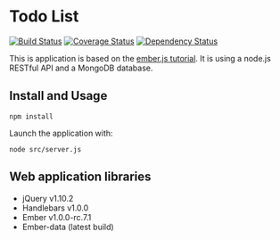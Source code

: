 # Todo List
[![Build Status](https://travis-ci.org/ChristopheHoch/todo.png?branch=master)](https://travis-ci.org/ChristopheHoch/todo) [![Coverage Status](https://coveralls.io/repos/ChristopheHoch/todo/badge.png)](https://coveralls.io/r/ChristopheHoch/todo) [![Dependency Status](https://david-dm.org/ChristopheHoch/todo.png)](https://david-dm.org/ChristopheHoch/todo)

This is application is based on the [ember.js tutorial][1]. It is using a node.js RESTful API and a MongoDB database.

## Install and Usage
```
npm install
```
Launch the application with:
```
node src/server.js
```

## Web application libraries
* jQuery v1.10.2
* Handlebars v1.0.0
* Ember v1.0.0-rc.7.1
* Ember-data (latest build)

 [1]: http://emberjs.com/guides/getting-started/
